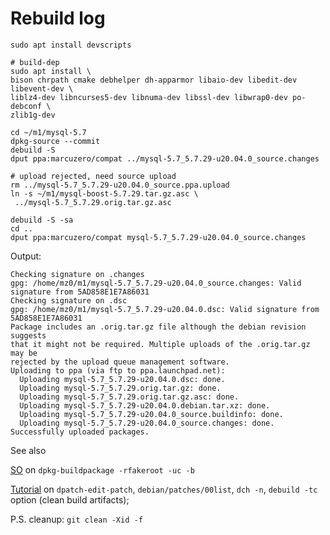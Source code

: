 # Rebuild log
```
sudo apt install devscripts

# build-dep
sudo apt install \
bison chrpath cmake debhelper dh-apparmor libaio-dev libedit-dev libevent-dev \
liblz4-dev libncurses5-dev libnuma-dev libssl-dev libwrap0-dev po-debconf \
zlib1g-dev

cd ~/m1/mysql-5.7
dpkg-source --commit
debuild -S
dput ppa:marcuzero/compat ../mysql-5.7_5.7.29-u20.04.0_source.changes

# upload rejected, need source upload
rm ../mysql-5.7_5.7.29-u20.04.0_source.ppa.upload
ln -s ~/m1/mysql-boost-5.7.29.tar.gz.asc \
 ../mysql-5.7_5.7.29.orig.tar.gz.asc

debuild -S -sa
cd ..
dput ppa:marcuzero/compat mysql-5.7_5.7.29-u20.04.0_source.changes
```

Output:
```
Checking signature on .changes
gpg: /home/mz0/m1/mysql-5.7_5.7.29-u20.04.0_source.changes: Valid signature from 5AD858E1E7A86031
Checking signature on .dsc
gpg: /home/mz0/m1/mysql-5.7_5.7.29-u20.04.0.dsc: Valid signature from 5AD858E1E7A86031
Package includes an .orig.tar.gz file although the debian revision suggests
that it might not be required. Multiple uploads of the .orig.tar.gz may be
rejected by the upload queue management software.
Uploading to ppa (via ftp to ppa.launchpad.net):
  Uploading mysql-5.7_5.7.29-u20.04.0.dsc: done.
  Uploading mysql-5.7_5.7.29.orig.tar.gz: done.
  Uploading mysql-5.7_5.7.29.orig.tar.gz.asc: done.
  Uploading mysql-5.7_5.7.29-u20.04.0.debian.tar.xz: done.
  Uploading mysql-5.7_5.7.29-u20.04.0_source.buildinfo: done.
  Uploading mysql-5.7_5.7.29-u20.04.0_source.changes: done.
Successfully uploaded packages.
```

See also

[SO](https://askubuntu.com/a/28373) on `dpkg-buildpackage -rfakeroot -uc -b`

[Tutorial](https://wiki.debian.org/BuildingTutorial) on `dpatch-edit-patch`, `debian/patches/00list`, `dch -n`, `debuild -tc` option (clean build artifacts);

P.S. cleanup: `git clean -Xid -f`
